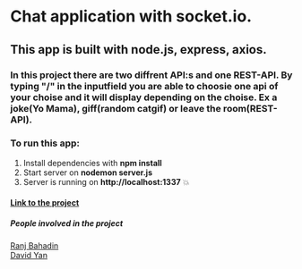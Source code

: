 # Chat application with socket.io.

## This app is built with node.js, express, axios.

### In this project there are two diffrent API:s and one REST-API. By typing "/" in the inputfield you are able to choosie one api of your choise and it will display depending on the choise. Ex a joke(Yo Mama), giff(random catgif) or leave the room(REST-API). 

### To run this app:
1. Install dependencies with **npm install**
2. Start server on **nodemon server.js**
3. Server is running on **http://localhost:1337** :boom:

#### [Link to the project](https://ranchino.github.io/socket-io-chat/)

##### People involved in the project
[Ranj Bahadin](https://www.linkedin.com/in/ranj-bahadin-764a69131/) <br/>
[David Yan](https://www.linkedin.com/in/david-yan97/)


